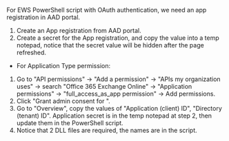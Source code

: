 For EWS PowerShell script with OAuth authentication, we need an app registration in AAD portal.
1. Create an App registration from AAD portal.
2. Create a secret for the App registration, and copy the value into a temp notepad, notice that the secret value will be hidden after the page refreshed.

+ For Application Type permission:
1. Go to "API permissions" -> "Add a permission" -> "APIs my organization uses" -> search "Office 365 Exchange Online" -> "Application permissions" -> "full_access_as_app permission" -> Add permissions.
2. Click "Grant admin consent for <Contoso>".
3. Go to "Overview", copy the values of "Application (client) ID", "Directory (tenant) ID". Application secret is in the temp notepad at step 2, then update them in the PowerShell script.
4. Notice that 2 DLL files are required, the names are in the script.
